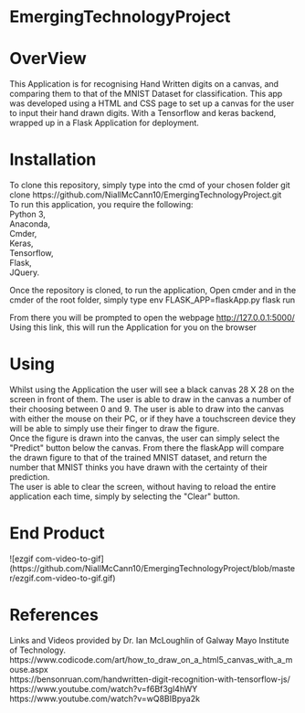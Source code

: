 # EmergingTechnologyProject

<h1>OverView</h1>
This Application is for recognising Hand Written digits on a canvas, and comparing them to that of the MNIST Dataset for classification. This app was developed using a HTML and CSS page to set up a canvas for the user to input their hand drawn digits. With a Tensorflow and keras backend, wrapped up in a Flask Application for deployment.

<h1>Installation</h1>
To clone this repository, simply type into the cmd of your chosen folder git clone https://github.com/NiallMcCann10/EmergingTechnologyProject.git
<br>
To run this application, you require the following:<br>
    Python 3,<br>
    Anaconda,<br>
    Cmder,<br>
    Keras,<br>
    Tensorflow,<br>
    Flask,<br>
    JQuery.<br>
    
Once the repository is cloned, to run the application, Open cmder and in the cmder of the root folder, simply type env FLASK_APP=flaskApp.py flask run<br>

From there you will be prompted to open the webpage http://127.0.0.1:5000/<br>
Using this link, this will run the Application for you on the browser

<h1>Using</h1>
Whilst using the Application the user will see a black canvas 28 X 28 on the screen in front of them. The user is able to draw in the canvas a number of their choosing between 0 and 9. The user is able to draw into the canvas with either the mouse on their PC, or if they have a touchscreen device they will be able to simply use their finger to draw the figure.<br>
Once the figure is drawn into the canvas, the user can simply select the "Predict" button below the canvas. From there the flaskApp will compare the drawn figure to that of the trained MNIST dataset, and return the number that MNIST thinks you have drawn with the certainty of their prediction.<br>
The user is able to clear the screen, without having to reload the entire application each time, simply by selecting the "Clear" button.

<h1>End Product</h1>
![ezgif com-video-to-gif](https://github.com/NiallMcCann10/EmergingTechnologyProject/blob/master/ezgif.com-video-to-gif.gif)


<h1>References</h1>
Links and Videos provided by Dr. Ian McLoughlin of Galway Mayo Institute of Technology.<br>
https://www.codicode.com/art/how_to_draw_on_a_html5_canvas_with_a_mouse.aspx<br>
https://bensonruan.com/handwritten-digit-recognition-with-tensorflow-js/<br>
https://www.youtube.com/watch?v=f6Bf3gl4hWY<br>
https://www.youtube.com/watch?v=wQ8BIBpya2k<br>
